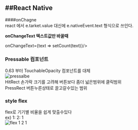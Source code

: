 ##React Native
---  


####onChagne  
react 에서 e.tarket.value 대신에 e.nativeEvent.text 형식으로 쓰인다.  

**onChangeText 텍스트값만 바꿀때**

onChangeText={text => setCount(text)}/>


### Pressable 컴포넌트  
0.63 부터 TouchableOpacity 컴포넌트를 대체  
![pressalbe](https://user-images.githubusercontent.com/75245755/113818715-24f66600-97b3-11eb-9bc0-abdd80f23403.PNG)  
HitRect 손가락 크기를 고려해 버튼보다 좀더 넓은범위에 클릭범위  
PressRect 버튼누른상태로 끌고갈수있는 범위  

### style flex  
flex로 기기별 비율을 쉽게 맞출수있다  
ex) 1: 2: 1  
![flex 1 2 1](https://user-images.githubusercontent.com/75245755/113819330-1eb4b980-97b4-11eb-9ad1-79c5d9e028ee.PNG)  

